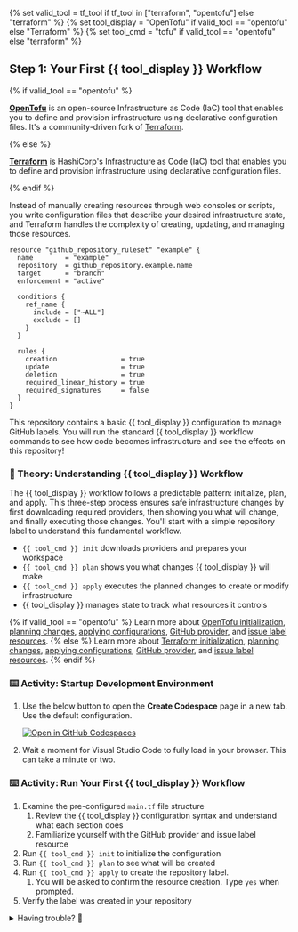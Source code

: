 {% set valid_tool = tf_tool if tf_tool in ["terraform", "opentofu"] else "terraform" %}
{% set tool_display = "OpenTofu" if valid_tool == "opentofu" else "Terraform" %}
{% set tool_cmd = "tofu" if valid_tool == "opentofu" else "terraform" %}

## Step 1: Your First {{ tool_display }} Workflow

{% if valid_tool == "opentofu" %}

<!-- IMAGE_PLACEHOLDER: OpenTofu logo or diagram -->

**[OpenTofu](https://opentofu.org/)** is an open-source Infrastructure as Code (IaC) tool that enables you to define and provision infrastructure using declarative configuration files. It's a community-driven fork of [Terraform](https://developer.hashicorp.com/terraform).

{% else %}

<!-- IMAGE_PLACEHOLDER: Terraform logo or diagram -->

**[Terraform](https://developer.hashicorp.com/terraform)** is HashiCorp's Infrastructure as Code (IaC) tool that enables you to define and provision infrastructure using declarative configuration files.

{% endif %}

Instead of manually creating resources through web consoles or scripts, you write configuration files that describe your desired infrastructure state, and Terraform handles the complexity of creating, updating, and managing those resources.

```hcl
resource "github_repository_ruleset" "example" {
  name        = "example"
  repository  = github_repository.example.name
  target      = "branch"
  enforcement = "active"

  conditions {
    ref_name {
      include = ["~ALL"]
      exclude = []
    }
  }

  rules {
    creation                = true
    update                  = true
    deletion                = true
    required_linear_history = true
    required_signatures     = false
  }
}
```

<!-- IMAGE_PLACEHOLDER: Example of tf code -->

This repository contains a basic {{ tool_display }} configuration to manage GitHub labels. You will run the standard {{ tool_display }} workflow commands to see how code becomes infrastructure and see the effects on this repository!


### 📖 Theory: Understanding {{ tool_display }} Workflow

The {{ tool_display }} workflow follows a predictable pattern: initialize, plan, and apply. This three-step process ensures safe infrastructure changes by first downloading required providers, then showing you what will change, and finally executing those changes. You'll start with a simple repository label to understand this fundamental workflow.

- `{{ tool_cmd }} init` downloads providers and prepares your workspace
- `{{ tool_cmd }} plan` shows you what changes {{ tool_display }} will make
- `{{ tool_cmd }} apply` executes the planned changes to create or modify infrastructure
- {{ tool_display }} manages state to track what resources it controls

{% if valid_tool == "opentofu" %}
Learn more about [OpenTofu initialization](https://opentofu.org/docs/cli/commands/init/), [planning changes](https://opentofu.org/docs/cli/commands/plan/), [applying configurations](https://opentofu.org/docs/cli/commands/apply/), [GitHub provider](https://registry.terraform.io/providers/integrations/github/latest/docs), and [issue label resources](https://registry.terraform.io/providers/integrations/github/latest/docs/resources/issue_label).
{% else %}
Learn more about [Terraform initialization](https://developer.hashicorp.com/terraform/tutorials/cli/init), [planning changes](https://developer.hashicorp.com/terraform/tutorials/cli/plan), [applying configurations](https://developer.hashicorp.com/terraform/tutorials/cli/apply), [GitHub provider](https://registry.terraform.io/providers/integrations/github/latest/docs), and [issue label resources](https://registry.terraform.io/providers/integrations/github/latest/docs/resources/issue_label).
{% endif %}

### ⌨️ Activity: Startup Development Environment

1. Use the below button to open the **Create Codespace** page in a new tab. Use the default configuration.

   [![Open in GitHub Codespaces](https://github.com/codespaces/badge.svg)](https://codespaces.new/{{full_repo_name}}?quickstart=1)

1. Wait a moment for Visual Studio Code to fully load in your browser. This can take a minute or two.

### ⌨️ Activity: Run Your First {{ tool_display }} Workflow

1. Examine the pre-configured `main.tf` file structure
   1. Review the {{ tool_display }} configuration syntax and understand what each section does
   1. Familiarize yourself with the GitHub provider and issue label resource
1. Run `{{ tool_cmd }} init` to initialize the configuration
1. Run `{{ tool_cmd }} plan` to see what will be created
1. Run `{{ tool_cmd }} apply` to create the repository label.
   1. You will be asked to confirm the resource creation. Type `yes` when prompted.
1. Verify the label was created in your repository

<details>
<summary>Having trouble? 🤷</summary><br/>

- If `{{ tool_cmd }} init` fails, check that you have internet connectivity for downloading providers
- If `{{ tool_cmd }} plan` shows no changes, verify your `main.tf` file contains the issue label resource
- If `{{ tool_cmd }} apply` fails with authentication errors, ensure your GitHub token is properly configured
- Check the repository's "Issues" tab and then "Labels" to verify the label was created

</details>

